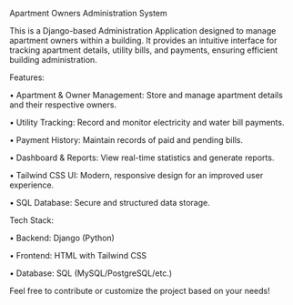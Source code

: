 Apartment Owners Administration System



This is a Django-based Administration Application designed to manage apartment owners within a building. It provides an intuitive interface for tracking apartment details, utility bills, and payments, ensuring efficient building administration.



Features:

• Apartment & Owner Management: Store and manage apartment details and their respective owners.

• Utility Tracking: Record and monitor electricity and water bill payments.

• Payment History: Maintain records of paid and pending bills.

• Dashboard & Reports: View real-time statistics and generate reports.

• Tailwind CSS UI: Modern, responsive design for an improved user experience.

• SQL Database: Secure and structured data storage.



Tech Stack:

• Backend: Django (Python)

• Frontend: HTML with Tailwind CSS

• Database: SQL (MySQL/PostgreSQL/etc.)


Feel free to contribute or customize the project based on your needs!





